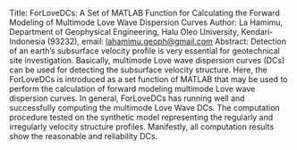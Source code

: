 Title: ForLoveDCs: A Set of MATLAB Function for Calculating the Forward Modeling of Multimode Love Wave Dispersion Curves
Author: La Hamimu, Department of Geophysical Engineering, Halu Oleo University, Kendari-Indonesia (93232), email: lahamimu.geoph@gmail.com
Abstract: Detection of an earth’s subsurface velocity profile is very essential for geotechnical site investigation. Basically, multimode Love wave dispersion curves (DCs) can be used for detecting the subsurface velocity structure. Here, the ForLoveDCs is introduced as a set function of MATLAB that may be used to perform the calculation of forward modeling multimode Love wave dispersion curves. In general, ForLoveDCs has running well and successfully computing the multimode Love Wave DCs. The computation procedure tested on the synthetic model representing the regularly and irregularly velocity structure profiles. Manifestly, all computation results show the reasonable and reliability DCs.
